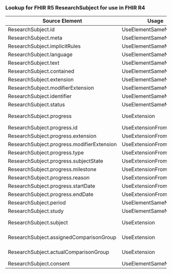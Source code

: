 ### Lookup for FHIR R5 ResearchSubject for use in FHIR R4

| Source Element | Usage | Target |
| -------------- | ----- | ------ |
| ResearchSubject.id | UseElementSameName | ResearchSubject.id |
| ResearchSubject.meta | UseElementSameName | ResearchSubject.meta |
| ResearchSubject.implicitRules | UseElementSameName | ResearchSubject.implicitRules |
| ResearchSubject.language | UseElementSameName | ResearchSubject.language |
| ResearchSubject.text | UseElementSameName | ResearchSubject.text |
| ResearchSubject.contained | UseElementSameName | ResearchSubject.contained |
| ResearchSubject.extension | UseElementSameName | ResearchSubject.extension |
| ResearchSubject.modifierExtension | UseElementSameName | ResearchSubject.modifierExtension |
| ResearchSubject.identifier | UseElementSameName | ResearchSubject.identifier |
| ResearchSubject.status | UseElementSameName | ResearchSubject.status |
| ResearchSubject.progress | UseExtension | http://hl7.org/fhir/5.0/StructureDefinition/extension-ResearchSubject.progress |
| ResearchSubject.progress.id | UseExtensionFromAncestor | - |
| ResearchSubject.progress.extension | UseExtensionFromAncestor | - |
| ResearchSubject.progress.modifierExtension | UseExtensionFromAncestor | - |
| ResearchSubject.progress.type | UseExtensionFromAncestor | - |
| ResearchSubject.progress.subjectState | UseExtensionFromAncestor | - |
| ResearchSubject.progress.milestone | UseExtensionFromAncestor | - |
| ResearchSubject.progress.reason | UseExtensionFromAncestor | - |
| ResearchSubject.progress.startDate | UseExtensionFromAncestor | - |
| ResearchSubject.progress.endDate | UseExtensionFromAncestor | - |
| ResearchSubject.period | UseElementSameName | ResearchSubject.period |
| ResearchSubject.study | UseElementSameName | ResearchSubject.study |
| ResearchSubject.subject | UseExtension | http://hl7.org/fhir/5.0/StructureDefinition/extension-ResearchSubject.subject |
| ResearchSubject.assignedComparisonGroup | UseExtension | http://hl7.org/fhir/5.0/StructureDefinition/extension-ResearchSubject.assignedComparisonGroup |
| ResearchSubject.actualComparisonGroup | UseExtension | http://hl7.org/fhir/5.0/StructureDefinition/extension-ResearchSubject.actualComparisonGroup |
| ResearchSubject.consent | UseElementSameName | ResearchSubject.consent |
